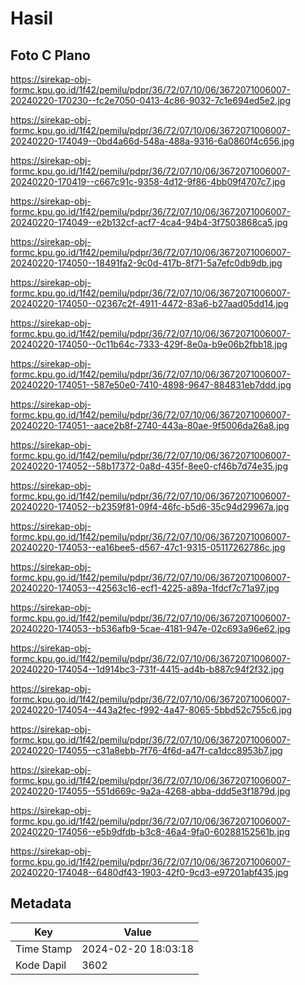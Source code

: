 # Hasil

## Foto C Plano

https://sirekap-obj-formc.kpu.go.id/1f42/pemilu/pdpr/36/72/07/10/06/3672071006007-20240220-170230--fc2e7050-0413-4c86-9032-7c1e694ed5e2.jpg

https://sirekap-obj-formc.kpu.go.id/1f42/pemilu/pdpr/36/72/07/10/06/3672071006007-20240220-174049--0bd4a66d-548a-488a-9316-6a0860f4c656.jpg

https://sirekap-obj-formc.kpu.go.id/1f42/pemilu/pdpr/36/72/07/10/06/3672071006007-20240220-170419--c667c91c-9358-4d12-9f86-4bb09f4707c7.jpg

https://sirekap-obj-formc.kpu.go.id/1f42/pemilu/pdpr/36/72/07/10/06/3672071006007-20240220-174049--e2b132cf-acf7-4ca4-94b4-3f7503868ca5.jpg

https://sirekap-obj-formc.kpu.go.id/1f42/pemilu/pdpr/36/72/07/10/06/3672071006007-20240220-174050--18491fa2-9c0d-417b-8f71-5a7efc0db9db.jpg

https://sirekap-obj-formc.kpu.go.id/1f42/pemilu/pdpr/36/72/07/10/06/3672071006007-20240220-174050--02367c2f-4911-4472-83a6-b27aad05dd14.jpg

https://sirekap-obj-formc.kpu.go.id/1f42/pemilu/pdpr/36/72/07/10/06/3672071006007-20240220-174050--0c11b64c-7333-429f-8e0a-b9e06b2fbb18.jpg

https://sirekap-obj-formc.kpu.go.id/1f42/pemilu/pdpr/36/72/07/10/06/3672071006007-20240220-174051--587e50e0-7410-4898-9647-884831eb7ddd.jpg

https://sirekap-obj-formc.kpu.go.id/1f42/pemilu/pdpr/36/72/07/10/06/3672071006007-20240220-174051--aace2b8f-2740-443a-80ae-9f5006da26a8.jpg

https://sirekap-obj-formc.kpu.go.id/1f42/pemilu/pdpr/36/72/07/10/06/3672071006007-20240220-174052--58b17372-0a8d-435f-8ee0-cf46b7d74e35.jpg

https://sirekap-obj-formc.kpu.go.id/1f42/pemilu/pdpr/36/72/07/10/06/3672071006007-20240220-174052--b2359f81-09f4-46fc-b5d6-35c94d29967a.jpg

https://sirekap-obj-formc.kpu.go.id/1f42/pemilu/pdpr/36/72/07/10/06/3672071006007-20240220-174053--ea16bee5-d567-47c1-9315-05117262786c.jpg

https://sirekap-obj-formc.kpu.go.id/1f42/pemilu/pdpr/36/72/07/10/06/3672071006007-20240220-174053--42563c16-ecf1-4225-a89a-1fdcf7c71a97.jpg

https://sirekap-obj-formc.kpu.go.id/1f42/pemilu/pdpr/36/72/07/10/06/3672071006007-20240220-174053--b536afb9-5cae-4181-947e-02c693a96e62.jpg

https://sirekap-obj-formc.kpu.go.id/1f42/pemilu/pdpr/36/72/07/10/06/3672071006007-20240220-174054--1d914bc3-731f-4415-ad4b-b887c94f2f32.jpg

https://sirekap-obj-formc.kpu.go.id/1f42/pemilu/pdpr/36/72/07/10/06/3672071006007-20240220-174054--443a2fec-f992-4a47-8065-5bbd52c755c6.jpg

https://sirekap-obj-formc.kpu.go.id/1f42/pemilu/pdpr/36/72/07/10/06/3672071006007-20240220-174055--c31a8ebb-7f76-4f6d-a47f-ca1dcc8953b7.jpg

https://sirekap-obj-formc.kpu.go.id/1f42/pemilu/pdpr/36/72/07/10/06/3672071006007-20240220-174055--551d669c-9a2a-4268-abba-ddd5e3f1879d.jpg

https://sirekap-obj-formc.kpu.go.id/1f42/pemilu/pdpr/36/72/07/10/06/3672071006007-20240220-174056--e5b9dfdb-b3c8-46a4-9fa0-60288152561b.jpg

https://sirekap-obj-formc.kpu.go.id/1f42/pemilu/pdpr/36/72/07/10/06/3672071006007-20240220-174048--6480df43-1903-42f0-9cd3-e97201abf435.jpg


## Metadata

| Key        | Value               |
| ---------- | ------------------- |
| Time Stamp | 2024-02-20 18:03:18 |
| Kode Dapil | 3602                |



